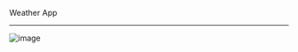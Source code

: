 Weather App

----------------------------------------------------------------------------------------------------------------------

![image](https://github.com/sumansharma6463/SumanSharma_JS3_Lab/assets/127925131/75269762-d69a-44fd-802f-f6446963e290)

